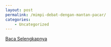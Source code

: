 ```yaml
---
layout: post
permalink: /mimpi-debat-dengan-mantan-pacar/
categories:
    - Uncategorized
---
```


[Baca Selengkapnya](/03)
